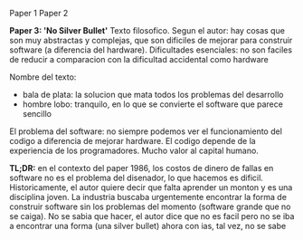 Paper 1
Paper 2


**Paper 3: 'No Silver Bullet'**
Texto filosofico.
Segun el autor: hay cosas que son muy abstractas y complejas, que son dificiles de mejorar para construir software (a diferencia del hardware). 
Dificultades esenciales: no son faciles de reducir a comparacion con la dificultad accidental como hardware

Nombre del texto: 
- bala de plata: la solucion que mata todos los problemas del desarrollo
- hombre lobo: tranquilo, en lo que se convierte el software que parece sencillo

El problema del software: no siempre podemos ver el funcionamiento del codigo a diferencia de mejorar hardware. 
El codigo depende de la experiencia de los programadores. 
Mucho valor al capital humano. 

**TL;DR:**  en el contexto del paper 1986, los costos de dinero de fallas en software no es el problema del disenador, lo que hacemos es dificil. Historicamente, el autor quiere decir que falta aprender un monton y es una disciplina joven. La industria buscaba urgentemente encontrar la forma de construir software sin los problemas del momento (software grande que no se caiga). No se sabia que hacer, el autor dice que no es facil pero no se iba a encontrar una forma (una silver bullet)
ahora con ias, tal vez, no se sabe

